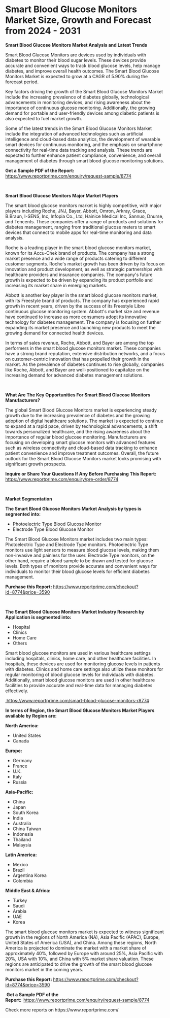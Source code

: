 <p><h1>Smart Blood Glucose Monitors Market Size, Growth and Forecast from 2024 - 2031</h1></p><p><strong>Smart Blood Glucose Monitors Market Analysis and Latest Trends</strong></p>
<p><p>Smart Blood Glucose Monitors are devices used by individuals with diabetes to monitor their blood sugar levels. These devices provide accurate and convenient ways to track blood glucose levels, help manage diabetes, and improve overall health outcomes. The Smart Blood Glucose Monitors Market is expected to grow at a CAGR of 5.90% during the forecast period.</p><p>Key factors driving the growth of the Smart Blood Glucose Monitors Market include the increasing prevalence of diabetes globally, technological advancements in monitoring devices, and rising awareness about the importance of continuous glucose monitoring. Additionally, the growing demand for portable and user-friendly devices among diabetic patients is also expected to fuel market growth.</p><p>Some of the latest trends in the Smart Blood Glucose Monitors Market include the integration of advanced technologies such as artificial intelligence and cloud-based data analytics, the development of wearable smart devices for continuous monitoring, and the emphasis on smartphone connectivity for real-time data tracking and analysis. These trends are expected to further enhance patient compliance, convenience, and overall management of diabetes through smart blood glucose monitoring solutions.</p></p>
<p><strong>Get a Sample PDF of the Report:&nbsp;</strong> <a href="https://www.reportprime.com/enquiry/request-sample/8774">https://www.reportprime.com/enquiry/request-sample/8774</a></p>
<p>&nbsp;</p>
<p><strong>Smart Blood Glucose Monitors Major Market Players</strong></p>
<p><p>The smart blood glucose monitors market is highly competitive, with major players including Roche, JNJ, Bayer, Abbott, Omron, Arkray, Grace, B.Braun, I-SENS, Inc, Infopia Co., Ltd, Hainice Medical Inc, Sannuo, Dnurse, and Tencents. These companies offer a range of products and solutions for diabetes management, ranging from traditional glucose meters to smart devices that connect to mobile apps for real-time monitoring and data analysis.</p><p>Roche is a leading player in the smart blood glucose monitors market, known for its Accu-Chek brand of products. The company has a strong market presence and a wide range of products catering to different customer segments. Roche's market growth has been driven by its focus on innovation and product development, as well as strategic partnerships with healthcare providers and insurance companies. The company's future growth is expected to be driven by expanding its product portfolio and increasing its market share in emerging markets.</p><p>Abbott is another key player in the smart blood glucose monitors market, with its Freestyle brand of products. The company has experienced rapid growth in recent years, driven by the success of its Freestyle Libre continuous glucose monitoring system. Abbott's market size and revenue have continued to increase as more consumers adopt its innovative technology for diabetes management. The company is focusing on further expanding its market presence and launching new products to meet the growing demand for connected health devices.</p><p>In terms of sales revenue, Roche, Abbott, and Bayer are among the top performers in the smart blood glucose monitors market. These companies have a strong brand reputation, extensive distribution networks, and a focus on customer-centric innovation that has propelled their growth in the market. As the prevalence of diabetes continues to rise globally, companies like Roche, Abbott, and Bayer are well-positioned to capitalize on the increasing demand for advanced diabetes management solutions.</p></p>
<p>&nbsp;</p>
<p><strong>What Are The Key Opportunities For Smart Blood Glucose Monitors Manufacturers?</strong></p>
<p><p>The global Smart Blood Glucose Monitors market is experiencing steady growth due to the increasing prevalence of diabetes and the growing adoption of digital healthcare solutions. The market is expected to continue to expand at a rapid pace, driven by technological advancements, a shift towards personalized healthcare, and the rising awareness about the importance of regular blood glucose monitoring. Manufacturers are focusing on developing smart glucose monitors with advanced features such as wireless connectivity and cloud-based data tracking to enhance patient convenience and improve treatment outcomes. Overall, the future outlook for the Smart Blood Glucose Monitors market looks promising with significant growth prospects.</p></p>
<p><strong>Inquire or Share Your Questions If Any Before Purchasing This Report:</strong> <a href="https://www.reportprime.com/enquiry/pre-order/8774">https://www.reportprime.com/enquiry/pre-order/8774</a></p>
<p>&nbsp;</p>
<p><strong>Market Segmentation</strong></p>
<p><strong>The Smart Blood Glucose Monitors Market Analysis by types is segmented into:</strong></p>
<p><ul><li>Photoelectric Type Blood Glucose Monitor</li><li>Electrode Type Blood Glucose Monitor</li></ul></p>
<p><p>The Smart Blood Glucose Monitors market includes two main types: Photoelectric Type and Electrode Type monitors. Photoelectric Type monitors use light sensors to measure blood glucose levels, making them non-invasive and painless for the user. Electrode Type monitors, on the other hand, require a blood sample to be drawn and tested for glucose levels. Both types of monitors provide accurate and convenient ways for individuals to monitor their blood glucose levels for efficient diabetes management.</p></p>
<p><strong>Purchase this Report:&nbsp;</strong><a href="https://www.reportprime.com/checkout?id=8774&price=3590">https://www.reportprime.com/checkout?id=8774&price=3590</a></p>
<p>&nbsp;</p>
<p><strong>The Smart Blood Glucose Monitors Market Industry Research by Application is segmented into:</strong></p>
<p><ul><li>Hospital</li><li>Clinics</li><li>Home Care</li><li>Others</li></ul></p>
<p><p>Smart blood glucose monitors are used in various healthcare settings including hospitals, clinics, home care, and other healthcare facilities. In hospitals, these devices are used for monitoring glucose levels in patients with diabetes. Clinics and home care settings also utilize these monitors for regular monitoring of blood glucose levels for individuals with diabetes. Additionally, smart blood glucose monitors are used in other healthcare facilities to provide accurate and real-time data for managing diabetes effectively.</p></p>
<p><a href="https://www.reportprime.com/smart-blood-glucose-monitors-r8774">&nbsp;https://www.reportprime.com/smart-blood-glucose-monitors-r8774</a></p>
<p><strong>In terms of Region, the Smart Blood Glucose Monitors Market Players available by Region are:</strong></p>
<p>
    <p> <strong> North America: </strong>
        <ul>
            <li>United States</li>
            <li>Canada</li>
        </ul>
        </p> 
    <p> <strong> Europe: </strong>
        <ul>
            <li>Germany</li>
            <li>France</li>
            <li>U.K.</li>
            <li>Italy</li>
            <li>Russia</li>
        </ul>
        </p> 
    <p> <strong> Asia-Pacific: </strong>
        <ul>
            <li>China</li>
            <li>Japan</li>
            <li>South Korea</li>
            <li>India</li>
            <li>Australia</li>
            <li>China Taiwan</li>
            <li>Indonesia</li>
            <li>Thailand</li>
            <li>Malaysia</li>
        </ul>
        </p> 
    <p> <strong> Latin America: </strong>
        <ul>
            <li>Mexico</li>
            <li>Brazil</li>
            <li>Argentina Korea</li>
            <li>Colombia</li>
        </ul>
        </p> 
    <p> <strong> Middle East & Africa: </strong>
        <ul>
            <li>Turkey</li>
            <li>Saudi</li>
            <li>Arabia</li>
            <li>UAE</li>
            <li>Korea</li>
        </ul>
    </p>
    </p>
<p><p>The smart blood glucose monitors market is expected to witness significant growth in the regions of North America (NA), Asia Pacific (APAC), Europe, United States of America (USA), and China. Among these regions, North America is projected to dominate the market with a market share of approximately 40%, followed by Europe with around 25%, Asia Pacific with 20%, USA with 10%, and China with 5% market share valuation. These regions are anticipated to drive the growth of the smart blood glucose monitors market in the coming years.</p></p>
<p><strong>Purchase this Report: </strong><a href="https://www.reportprime.com/checkout?id=8774&price=3590">https://www.reportprime.com/checkout?id=8774&price=3590</a></p>
<p>&nbsp;<strong>Get a Sample PDF of the Report:&nbsp;&nbsp;</strong><a href="https://www.reportprime.com/enquiry/request-sample/8774">https://www.reportprime.com/enquiry/request-sample/8774</a></p>
<p><strong></strong></p>
<p>Check more reports on https://www.reportprime.com/</p>